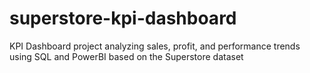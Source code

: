 # superstore-kpi-dashboard
KPI Dashboard project analyzing sales, profit, and performance trends using SQL and PowerBI based on the Superstore dataset
